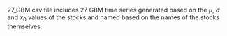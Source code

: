 27_GBM.csv file  includes 27 GBM time series generated based on the $\mu$, $\sigma$ and $x_{0}$ values of the stocks and named based on
the names of the stocks themselves.
